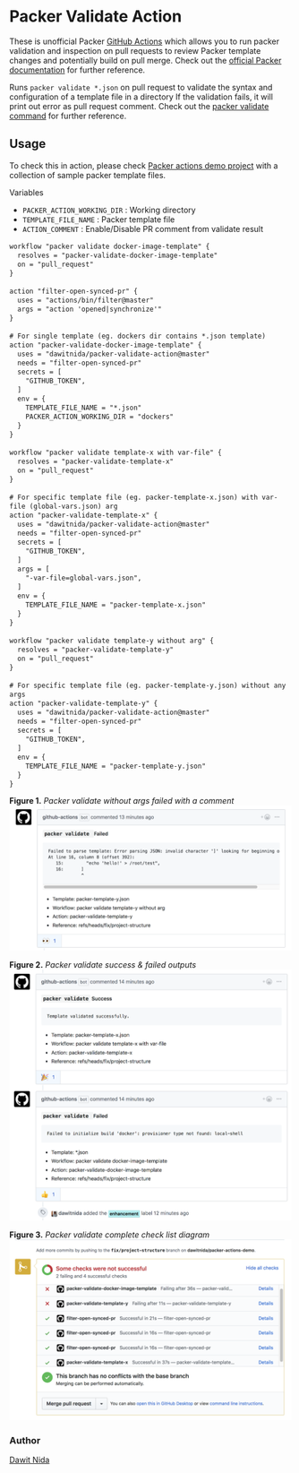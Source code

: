 # Packer Validate Action

These is unofficial Packer [GitHub Actions][github-actions] which allows you to run packer validation and inspection on 
pull requests to review Packer template changes and potentially build on pull merge.
Check out the [official Packer documentation][packer-doc] for further reference. 

Runs `packer validate *.json` on pull request to validate the syntax and configuration of a template file in a directory
If the validation fails, it will print out error as pull request comment.
Check out the [packer validate command][packer-validate-doc] for further reference. 

## Usage

To check this in action, please check [Packer actions demo project][packer-actions-demo] with a collection
of sample packer template files. 

Variables 

- `PACKER_ACTION_WORKING_DIR` : Working directory
- `TEMPLATE_FILE_NAME` : Packer template file
- `ACTION_COMMENT` : Enable/Disable PR comment from validate result

```
workflow "packer validate docker-image-template" {
  resolves = "packer-validate-docker-image-template"
  on = "pull_request"
}

action "filter-open-synced-pr" {
  uses = "actions/bin/filter@master"
  args = "action 'opened|synchronize'"
}

# For single template (eg. dockers dir contains *.json template)
action "packer-validate-docker-image-template" {
  uses = "dawitnida/packer-validate-action@master"
  needs = "filter-open-synced-pr"
  secrets = [
    "GITHUB_TOKEN",
  ]
  env = {
    TEMPLATE_FILE_NAME = "*.json"
    PACKER_ACTION_WORKING_DIR = "dockers"
  }
}

workflow "packer validate template-x with var-file" {
  resolves = "packer-validate-template-x"
  on = "pull_request"
}

# For specific template file (eg. packer-template-x.json) with var-file (global-vars.json) arg
action "packer-validate-template-x" {
  uses = "dawitnida/packer-validate-action@master"
  needs = "filter-open-synced-pr"
  secrets = [
    "GITHUB_TOKEN",
  ]
  args = [
    "-var-file=global-vars.json",
  ]
  env = {
    TEMPLATE_FILE_NAME = "packer-template-x.json"
  }
}

workflow "packer validate template-y without arg" {
  resolves = "packer-validate-template-y"
  on = "pull_request"
}

# For specific template file (eg. packer-template-y.json) without any args
action "packer-validate-template-y" {
  uses = "dawitnida/packer-validate-action@master"
  needs = "filter-open-synced-pr"
  secrets = [
    "GITHUB_TOKEN",
  ]
  env = {
    TEMPLATE_FILE_NAME = "packer-template-y.json"
  }
}
```

**Figure 1.** *Packer validate without args failed with a comment*
![failed-validation](assets/packer-template-y.png)

**Figure 2.** *Packer validate success & failed outputs*
![success-failed-output](assets/fail-success-validation.png)

**Figure 3.** *Packer validate complete check list diagram*
![checks-list-diagram](assets/action-results.png)

### Author
[Dawit Nida](https://github.com/dawitnida)

[packer-validate-doc]:  <https://www.packer.io/docs/commands/validate.html>
[packer-actions-demo]:  <https://github.com/dawitnida/packer-actions-demo>
[github-actions]:       <https://github.com/features/actions>
[packer-doc]:           <https://www.packer.io/docs/index.html>

